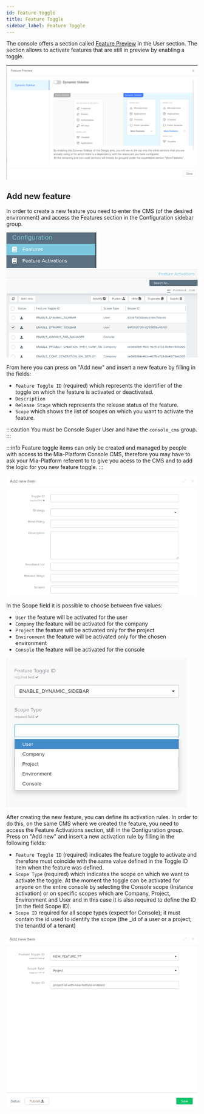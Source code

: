```yaml
---
id: feature-toggle
title: Feature Toggle
sidebar_label: Feature Toggle
---
```


The console offers a section called [Feature Preview](/development_suite/user-settings/feature-preview.md) in the User section. The section allows to activate features that are still in preview by enabling a toggle.

![feature preview](./img/feature-preview.png)

## Add new feature

In order to create a new feature you need to enter the CMS (of the desired environment) and access the Features section in the Configuration sidebar group.

![cms sidebar](./img/cms-sidebar.png)
![feature list](./img/features-list.png)

From here you can press on "Add new" and insert a new feature by filling in the fields:
- `Feature Toggle ID` (required) which represents the identifier of the toggle on which the feature is activated or deactivated.
- `Description`
- `Release Stage` which represents the release status of the feature.
- `Scope` which shows the list of scopes on which you want to activate the feature.

:::caution
You must be Console Super User and have the `console_cms` group.
:::

:::info
Feature toggle items can only be created and managed by people with access to the Mia-Platform Console CMS, therefore you may have to ask your Mia-Platform referent to to give you acess to the CMS and to add the logic for you new feature toggle.
:::

![add new feature](./img/add-new-feature.png)

In the Scope field it is possible to choose between five values:
- `User` the feature will be activated for the user
- `Company` the feature will be activated for the company
- `Project` the feature will be activated only for the project
- `Environment` the feature will be activated only for the chosen environment
- `Console` the feature will be activated for the console

![scope list](./img/feature-scope-list.png)

After creating the new feature, you can define its activation rules. In order to do this, on the same CMS where we created the feature, you need to access the Feature Activations section, still in the Configuration group. Press on "Add new" and insert a new activation rule by filling in the following fields:
- `Feature Toggle ID` (required) indicates the feature toggle to activate and therefore must coincide with the same value defined in the Toggle ID item when the feature was defined.
- `Scope Type` (required) which indicates the scope on which we want to activate the toggle. At the moment the toggle can be activated for anyone on the entire console by selecting the Console scope (Instance activation) or on specific scopes which are Company, Project, Environment and User and in this case it is also required to define the ID (in the field Scope ID).
- `Scope ID` required for all scope types (expect for Console); it must contain the id used to identify the scope (the _id of a user or a project; the tenantId of a tenant)

![activate feature](./img/activate-feature.png)